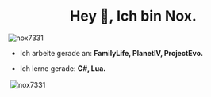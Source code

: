 
<h1 align="center">Hey 👋, Ich bin Nox.</h1>
<p align="left"> <img src="https://komarev.com/ghpvc/?username=nox7331&label=Profile%20views&color=0e75b6&style=flat" alt="nox7331" /> </p>

- Ich arbeite gerade an: **FamilyLife, PlanetIV, ProjectEvo.**

- Ich lerne gerade: **C#, Lua.**


<p>&nbsp;<img align="center" src="https://github-readme-stats.vercel.app/api?username=nox7331&show_icons=true&locale=en" alt="nox7331" /></p>
